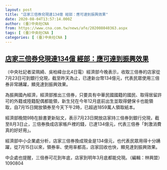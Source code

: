 ```yaml
---
layout: post
title: "店家三倍券兌現達134億 經部：應可達到振興效果"
date: 2020-08-04T13:57:14.000Z
author: (臺)中央社CNA
from: https://www.cna.com.tw/news/afe/202008040363.aspx
tags: [ (臺)中央社CNA ]
categories: [ (臺)中央社CNA ]
---
```

<!--1596549434000-->
[店家三倍券兌現達134億 經部：應可達到振興效果](https://www.cna.com.tw/news/afe/202008040363.aspx)
------

<div>
<div></div><div class="paragraph"><p>（中央社記者梁珮綺、吳柏緯台北4日電）經濟部今晚表示，收取三倍券的店家從7月23日可到銀行兌現，截至昨天為止，已達新台幣134億元，代表民眾使用三倍券非常踴躍，顯見達到振興效果。</p><p>為振興國內經濟，經濟部推出三倍券，只要具有中華民國國籍的國民、取得居留許可的外籍或陸籍配偶都能領，新生兒在今年12月底前出生並取得健保卡也能領取，自7月15日開放領券至今天下午2時，已超過1859萬人領取紙本。</p><p>經濟部晚間9時在臉書更新貼文，表示7月23日開放店家持三倍券到銀行兌現，截至8月3日止，三倍券換成店家帳戶裡的錢，已達134億元，代表三倍券「刺激消費真的好好用」。</p><p>經濟部中小企業處分析，店家三倍券換成現金是134億元，也代表民眾用得十分踴躍，從7月15日以來，領券率、使用率都高，店家回收也快，顯見達到振興效果。</p><p>中企處也提醒，三倍券可花到年底，店家到明年3月底都能兌現。（編輯：林興盟）1090804</p></div>
</div>
